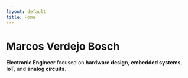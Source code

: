```yaml
---
layout: default
title: Home
---
```


<!--
File: index.md
Purpose: Main landing page for my personal site.
Author: Marcos Verdejo Bosch
Created: October 2025
Notes:
- Home page at marcosverdejo.github.io
- Uses default layout from remote Jekyll theme
- Dark theme + Courier New to be added
-->


# Marcos Verdejo Bosch

**Electronic Engineer** focused on **hardware design**, **embedded systems**, **IoT**, and **analog circuits**.
